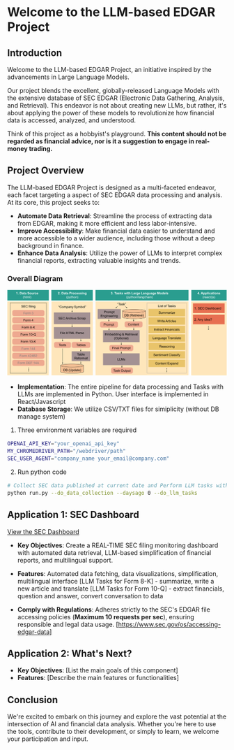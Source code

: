 # Welcome to the LLM-based EDGAR Project

## Introduction

Welcome to the LLM-based EDGAR Project, an initiative inspired by the advancements in Large Language Models. 

Our project blends the excellent, globally-released Language Models with the extensive database of SEC EDGAR (Electronic Data Gathering, Analysis, and Retrieval). This endeavor is not about creating new LLMs, but rather, it's about applying the power of these models to revolutionize how financial data is accessed, analyzed, and understood. 

Think of this project as a hobbyist's playground. **This content should not be regarded as financial advice, nor is it a suggestion to engage in real-money trading.**

## Project Overview

The LLM-based EDGAR Project is designed as a multi-faceted endeavor, each facet targeting a aspect of SEC EDGAR data processing and analysis. At its core, this project seeks to:

- **Automate Data Retrieval**: Streamline the process of extracting data from EDGAR, making it more efficient and less labor-intensive.
- **Improve Accessibility**: Make financial data easier to understand and more accessible to a wider audience, including those without a deep background in finance.
- **Enhance Data Analysis**: Utilize the power of LLMs to interpret complex financial reports, extracting valuable insights and trends.

### Overall Diagram

![Overal Diagram - LLM-EDGAR](figures/Overall_Diagram.png)

- **Implementation**: The entire pipeline for data processing and Tasks with LLMs are implemented in Python. User interface is implemented in React/Javascript
- **Database Storage**: We utilize CSV/TXT files for simiplicity (without DB manage system)

1. Three environment variables are required
```bash
OPENAI_API_KEY="your_openai_api_key"
MY_CHROMEDRIVER_PATH="/webdriver/path"
SEC_USER_AGENT="company_name your_email@company.com"
```

2. Run python code
```bash
# Collect SEC data published at current date and Perform LLM tasks with updated SEC data 
python run.py --do_data_collection --daysago 0 --do_llm_tasks
```

## Application 1: SEC Dashboard

[View the SEC Dashboard](http://34.125.19.231/)

- **Key Objectives**: Create a REAL-TIME SEC filing monitoring dashboard with automated data retrieval, LLM-based simplification of financial reports, and multilingual support.
- **Features**:
    Automated data fetching, data visualizations, simplification, multilingual interface
    [LLM Tasks for Form 8-K] - summarize, write a new article and translate 
    [LLM Tasks for Form 10-Q] - extract financials, question and answer, convert conversation to data 

- **Comply with Regulations**: Adheres strictly to the SEC's EDGAR file accessing policies (**Maximum 10 requests per sec**), ensuring responsible and legal data usage. [https://www.sec.gov/os/accessing-edgar-data]

## Application 2: What's Next?

- **Key Objectives**: [List the main goals of this component]
- **Features**: [Describe the main features or functionalities]

## Conclusion

We're excited to embark on this journey and explore the vast potential at the intersection of AI and financial data analysis. Whether you're here to use the tools, contribute to their development, or simply to learn, we welcome your participation and input.
